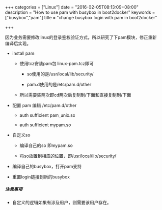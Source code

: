 +++
categories = ["Linux"]
date = "2016-02-05T08:13:09+08:00"
description = "How to use pam with busybox in boot2docker"
keywords = ["busybox","pam"]
title = "change busybox login with pam in boot2docker"

+++

因为业务需要修改linux的登录鉴权验证方式，所以研究了下pam模块，修正重新编译后实现。

* install pam

  * 使用tcz安装pam包 linux-pam.tcz即可

    * so使用的是/usr/local/lib/security/

    * pam.d使用的是/etc/pam.d/other

  * 所以需要装两次即cd两次后复制到/下面和直接复制到/下面

* 配置 pam 编辑 /etc/pam.d/other

  *   auth            sufficient      pam_unix.so

  *   auth            sufficient      mypam.so

* 自定义so

  * 编译自己的so 即mypam.so

  * 将so放置到相应的位置，即/usr/local/lib/security/

* 编译自己的busybox，打开pam支持

* 重置login链接到新的busybox

##### 注意事项

* 自定义的逻辑如果有涉及用户，则需要该用户存在。
